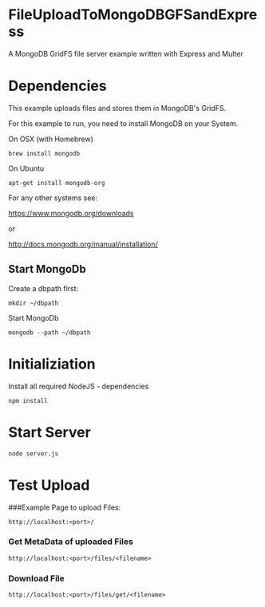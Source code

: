 # FileUploadToMongoDBGFSandExpress
A MongoDB GridFS file server example written with Express and Multer


# Dependencies 

This example uploads files and stores them in MongoDB's GridFS. 

For this example to run, you need to install MongoDB on your System.

On OSX (with Homebrew)

    brew install mongodb 

On Ubuntu 

    apt-get install mongodb-org

For any other systems see:

https://www.mongodb.org/downloads

or 

http://docs.mongodb.org/manual/installation/


## Start MongoDb 

Create a dbpath first:

    mkdir ~/dbpath 

Start MongoDb
    
    mongodb --path ~/dbpath



# Initializiation 

Install all required NodeJS - dependencies 


    npm install 


# Start Server 

    node server.js 



# Test Upload

###Example Page to upload Files: 

    http://localhost:<port>/

### Get MetaData of uploaded Files 

    http://localhost:<port>/files/<filename> 

### Download File

    http://localhost:<port>/files/get/<filename>

